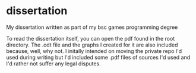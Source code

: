 # dissertation
My dissertation written as part of my bsc games programming degree

To read the dissertation itself, you can open the pdf found in the root directory. The .odt file and the graphs I created for it are also included because, well, why not. I initally intended on moving the private repo I'd used during writing but I'd included some .pdf files of sources I'd used and I'd rather not suffer any legal disputes.
